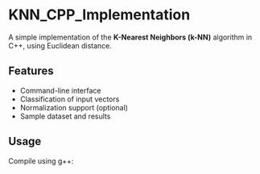 # KNN_CPP_Implementation

A simple implementation of the **K-Nearest Neighbors (k-NN)** algorithm in C++, using Euclidean distance.

## Features
- Command-line interface
- Classification of input vectors
- Normalization support (optional)
- Sample dataset and results

## Usage
Compile using g++:
